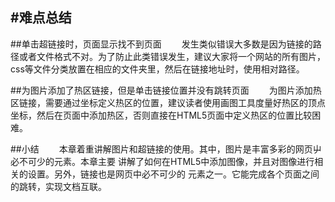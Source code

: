 #难点总结
---
##单击超链接时，页面显示找不到页面
&emsp;&emsp;发生类似错误大多数是因为链接的路径或者文件格式不对。为了防止此类错误发生，建议大家将一个网站的所有图片，css等文件分类放置在相应的文件夹里，然后在链接地址时，使用相对路径。  

##为图片添加了热区链接，但是单击链接位置并没有跳转页面
&emsp;&emsp;为图片添加热区链接，需要通过坐标定义热区的位置，建议读者使用画图工具度量好热区的顶点坐标，然后在页面中添加热区，否则直接在HTML5页面中定义热区的位置比较困难。

##小结
&emsp;&emsp;本章着重讲解图片和超链接的使用。其中，图片是丰富多彩的网页屮必不可少的元素。本章主要 讲解了如何在HTML5中添加图像，并且对图像进行相关的设置。另外，链接也是网页中必不可少的 元素之一。它能完成各个页面之间的跳转，实现文档互联。  